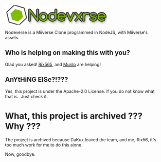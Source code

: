 <p align="left">
  <img src="https://raw.githubusercontent.com/RGBProd/nodeverse/main/assets/img/menu-logo.png">
</p>

Nodeverse is a Miiverse Clone programmed in NodeJS, with Miiverse's assets.

## Who is helping on making this with you?
Glad you asked! <a href="https://github.com/Rix565">Rix565</a>, and <a href="https://github.com/Murilo2">Murilo</a> are helping!

## AnYtHiNG ElSe?!???
Yes, this project is under the Apache-2.0 License.
If you do not know what that is.. Just check it.

# What, this project is archived ??? Why ???
The project is archived because DaKux leaved the team, and me, Rix56, it's too much work for me to do this alone.

Now, goodbye.
